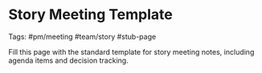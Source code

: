 # Story Meeting Template

Tags: #pm/meeting #team/story #stub-page

Fill this page with the standard template for story meeting notes, including agenda items and decision tracking.
